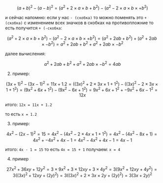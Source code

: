 $$ (a + b)^2 - (a - b)^2 = (a^2 + 2 × a × b + b^2) - (a^2 - 2 × a × b × + b^2) $$

и сейчас напомню: если у нас `- (скобка)` то можно поменять это `+ (скобка)` с изменением всех значков в скобках на противопложние то есть получится `+ (-скобка`:

$$
(a^2 + 2 × a × b + b^2) - (a^2 - 2 × a × b × + b^2)
= (a^2 + 2ab + b^2) + (a^2 + 2ab × - b^2)
= a^2 + 2ab + b^2 + a^2 + 2ab × - b^2
$$

далее вычисления:

$$ a^2 + 2ab + b^2 + a^2 + 2ab × - b^2 = 4ab $$

2. пример:

$$
(3x + 1)^2 - (3x - 1)^2 = 11x + 1.2
= ((3x)^2 + 2 × 3x × 1 + 1^2) - ((3x)^2 - 2 × 3x × 1 + 1^2)
= (9x^2 + 6x + 1^2) - (9x^2 - 6x + 1^2)
= 9x^2 + 6x + 1^2 + -9x^2 + 6x - 1^2
= 12x
$$

итого: `12x = 11x + 1.2`

то есть `x = 1.2`

3. пример:

$$
4x^2 - (2x - 1)^2 = 15
= 4x^2 - (4x^2 - 2 × 4x × 1 + 1^2)
= 4x^2 - (4x^2 - 8x + 1)
= 4x^2 + -4x^2 + 4x - 1
= 4x^2 - 4x^2 + 4x - 1
= 4x - 1
$$

итого: `4x - 1 = 15`
то есть `4x = 15 + 1`
получаем: `x = 4`

4. пример

$$
27x^2 + 36xy + 12y^2
= 3 × 9x^2 + 3 × 12xy + 3 × 4y^2
= 3(9x^2 + 12xy + 4y^2)
= 3((3x)^2 + 12xy + (2y)^2)
= 3((3x)^2 + 2 × 3x × 2y + (2y)^2)
= 3(3x + 2y)^2
$$
